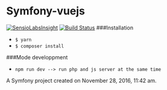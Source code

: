 Symfony-vuejs
=============

[![SensioLabsInsight](https://insight.sensiolabs.com/projects/44969cfe-7012-49ee-b946-57f8f8c9b5d5/big.png)](https://insight.sensiolabs.com/projects/44969cfe-7012-49ee-b946-57f8f8c9b5d5) [![Build Status](https://travis-ci.org/QuentinRillet/symfony-vuejs.svg?branch=master)](https://travis-ci.org/QuentinRillet/symfony-vuejs)
###Installation
* ```$ yarn```
* ```$ composer install```

###Mode developpment
* ```npm run dev --> run php and js server at the same time```

A Symfony project created on November 28, 2016, 11:42 am.
